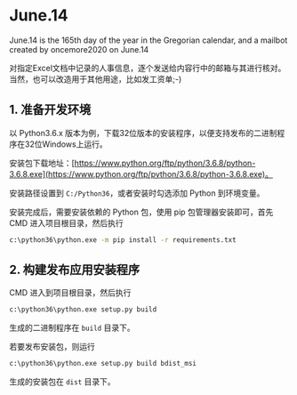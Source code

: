 June.14
========

June.14 is the 165th day of the year in the Gregorian calendar, and a mailbot created by oncemore2020 on June.14

对指定Excel文档中记录的人事信息，逐个发送给内容行中的邮箱与其进行核对。当然，也可以改造用于其他用途，比如发工资单;-)

## 1. 准备开发环境

以 Python3.6.x 版本为例，下载32位版本的安装程序，以便支持发布的二进制程序在32位Windows上运行。

安装包下载地址：[https://www.python.org/ftp/python/3.6.8/python-3.6.8.exe](https://www.python.org/ftp/python/3.6.8/python-3.6.8.exe)。

安装路径设置到 `C:/Python36`，或者安装时勾选添加 Python 到环境变量。

安装完成后，需要安装依赖的 Python 包，使用 pip 包管理器安装即可，首先 CMD 进入项目根目录，然后执行

```bash
c:\python36\python.exe -m pip install -r requirements.txt
```

## 2. 构建发布应用安装程序

CMD 进入到项目根目录，然后执行

```bash
c:\python36\python.exe setup.py build
```

生成的二进制程序在 `build` 目录下。

若要发布安装包，则运行

```bash
c:\python36\python.exe setup.py build bdist_msi
```

生成的安装包在 `dist` 目录下。

